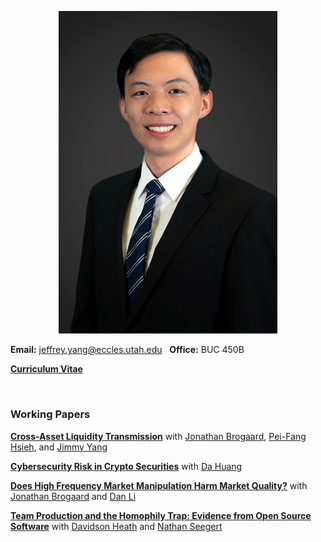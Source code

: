 
<p align="center"> 
<img src="images/jy_2021.jpg" width="350">
</p>

**Email:** jeffrey.yang@eccles.utah.edu &nbsp;  **Office:** BUC 450B

**[Curriculum Vitae](CV_Jeffrey_Yang.pdf)**

<br>

### Working Papers

**[Cross-Asset Liquidity Transmission](https://papers.ssrn.com/sol3/papers.cfm?abstract_id=4875686)** with [Jonathan Brogaard](https://brogaard.utah.edu/), [Pei-Fang Hsieh](https://mx.nthu.edu.tw/~pfhsieh/), and [Jimmy Yang](https://business.oregonstate.edu/users/jimmy-yang)
<br>

**[Cybersecurity Risk in Crypto Securities](https://papers.ssrn.com/sol3/papers.cfm?abstract_id=4275724)** with [Da Huang](https://dahuang-finance.github.io/)
<br>


**[Does High Frequency Market Manipulation Harm Market Quality?](https://papers.ssrn.com/sol3/papers.cfm?abstract_id=4280120)** with [Jonathan Brogaard](https://brogaard.utah.edu/) and [Dan Li](https://myweb.cuhk.edu.cn/lidan)
<br>


**[Team Production and the Homophily Trap: Evidence from Open Source Software](https://papers.ssrn.com/sol3/papers.cfm?abstract_id=4655458)** with [Davidson Heath](http://davidsontheath.github.io/) and [Nathan Seegert](http://www.nathanseegert.com/)
<br>



